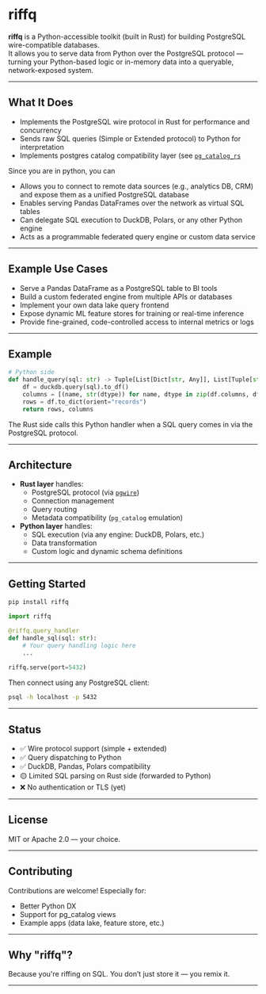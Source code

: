 # riffq

**riffq** is a Python-accessible toolkit (built in Rust) for building PostgreSQL wire-compatible databases.  
It allows you to serve data from Python over the PostgreSQL protocol — turning your Python-based logic or in-memory data into a queryable, network-exposed system.

---

## What It Does

- Implements the PostgreSQL wire protocol in Rust for performance and concurrency
- Sends raw SQL queries (Simple or Extended protocol) to Python for interpretation
- Implements postgres catalog compatibility layer (see [`pg_catalog_rs`](https://github.com/ybrs/pg_catalog)

Since you are in python, you can
- Allows you to connect to remote data sources (e.g., analytics DB, CRM) and expose them as a unified PostgreSQL database
- Enables serving Pandas DataFrames over the network as virtual SQL tables
- Can delegate SQL execution to DuckDB, Polars, or any other Python engine
- Acts as a programmable federated query engine or custom data service

---

## Example Use Cases

- Serve a Pandas DataFrame as a PostgreSQL table to BI tools
- Build a custom federated engine from multiple APIs or databases
- Implement your own data lake query frontend
- Expose dynamic ML feature stores for training or real-time inference
- Provide fine-grained, code-controlled access to internal metrics or logs

---

## Example

```python
# Python side
def handle_query(sql: str) -> Tuple[List[Dict[str, Any]], List[Tuple[str, str]]]:
    df = duckdb.query(sql).to_df()
    columns = [(name, str(dtype)) for name, dtype in zip(df.columns, df.dtypes)]
    rows = df.to_dict(orient="records")
    return rows, columns
```

The Rust side calls this Python handler when a SQL query comes in via the PostgreSQL protocol.

---

## Architecture

- **Rust layer** handles:
  - PostgreSQL protocol (via [`pgwire`](https://crates.io/crates/pgwire))
  - Connection management
  - Query routing
  - Metadata compatibility (`pg_catalog` emulation)
- **Python layer** handles:
  - SQL execution (via any engine: DuckDB, Polars, etc.)
  - Data transformation
  - Custom logic and dynamic schema definitions

---

## Getting Started

```bash
pip install riffq
```

```python
import riffq

@riffq.query_handler
def handle_sql(sql: str):
    # Your query handling logic here
    ...
    
riffq.serve(port=5432)
```

Then connect using any PostgreSQL client:

```bash
psql -h localhost -p 5432
```

---

## Status

- ✅ Wire protocol support (simple + extended)
- ✅ Query dispatching to Python
- ✅ DuckDB, Pandas, Polars compatibility
- 🟡 Limited SQL parsing on Rust side (forwarded to Python)
- ❌ No authentication or TLS (yet)

---

## License

MIT or Apache 2.0 — your choice.

---

## Contributing

Contributions are welcome! Especially for:
- Better Python DX
- Support for pg_catalog views
- Example apps (data lake, feature store, etc.)

---

## Why "riffq"?

Because you're riffing on SQL. You don’t just store it — you remix it.

---
